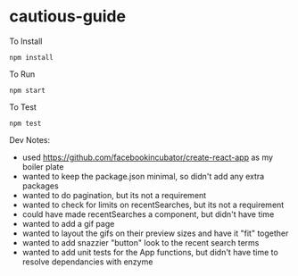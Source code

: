 # cautious-guide

To Install

`npm install`

To Run

`npm start`

To Test

`npm test`

Dev Notes:
* used https://github.com/facebookincubator/create-react-app as my boiler plate
* wanted to keep the package.json minimal, so didn't add any extra packages
* wanted to do pagination, but its not a requirement
* wanted to check for limits on recentSearches, but its not a requirement
* could have made recentSearches a component, but didn't have time
* wanted to add a gif page
* wanted to layout the gifs on their preview sizes and have it "fit" together
* wanted to add snazzier "button" look to the recent search terms
* wanted to add unit tests for the App functions, but didn't have time to resolve dependancies with enzyme
 

